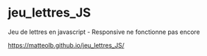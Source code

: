 # jeu_lettres_JS
Jeu de lettres en javascript -
Responsive ne fonctionne pas encore

https://matteolb.github.io/jeu_lettres_JS/

